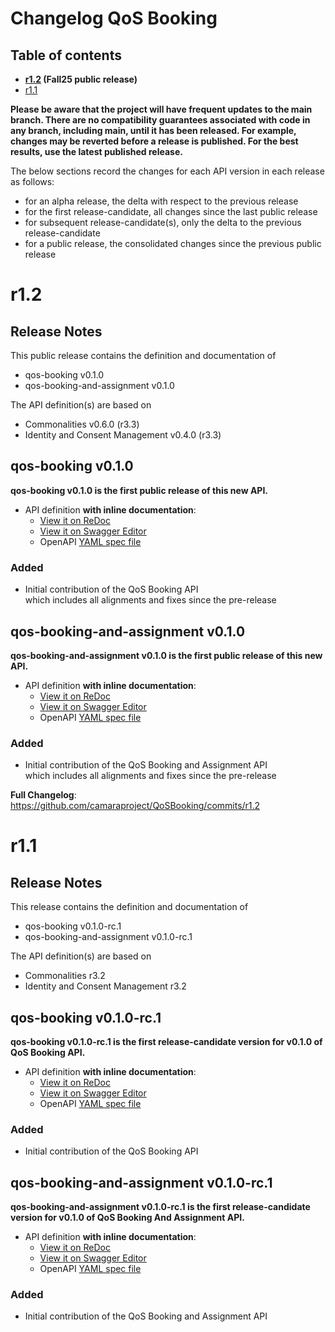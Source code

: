 # Changelog QoS Booking

## Table of contents

- **[r1.2](#r12) (Fall25 public release)**
- [r1.1](#r11)

**Please be aware that the project will have frequent updates to the main branch. There are no compatibility guarantees associated with code in any branch, including main, until it has been released. For example, changes may be reverted before a release is published. For the best results, use the latest published release.**

The below sections record the changes for each API version in each release as follows:

* for an alpha release, the delta with respect to the previous release
* for the first release-candidate, all changes since the last public release
* for subsequent release-candidate(s), only the delta to the previous release-candidate
* for a public release, the consolidated changes since the previous public release

# r1.2

## Release Notes

This public release contains the definition and documentation of
* qos-booking v0.1.0
* qos-booking-and-assignment v0.1.0

The API definition(s) are based on
* Commonalities v0.6.0 (r3.3)
* Identity and Consent Management v0.4.0 (r3.3)

## qos-booking v0.1.0

**qos-booking v0.1.0 is the first public release of this new API.**

- API definition **with inline documentation**:
  - [View it on ReDoc](https://redocly.github.io/redoc/?url=https://raw.githubusercontent.com/camaraproject/QoSBooking/r1.2/code/API_definitions/qos-booking.yaml&nocors)
  - [View it on Swagger Editor](https://editor.swagger.io/?url=https://raw.githubusercontent.com/camaraproject/QoSBooking/r1.2/code/API_definitions/qos-booking.yaml)
  - OpenAPI [YAML spec file](https://github.com/camaraproject/QoSBooking/blob/r1.2/code/API_definitions/qos-booking.yaml)

### Added
* Initial contribution of the QoS Booking API <br> which includes all alignments and fixes since the pre-release 

## qos-booking-and-assignment v0.1.0

**qos-booking-and-assignment v0.1.0 is the first public release of this new API.**

- API definition **with inline documentation**:
  - [View it on ReDoc](https://redocly.github.io/redoc/?url=https://raw.githubusercontent.com/camaraproject/QoSBooking/r1.2/code/API_definitions/qos-booking-and-assignment.yaml&nocors)
  - [View it on Swagger Editor](https://editor.swagger.io/?url=https://raw.githubusercontent.com/camaraproject/QoSBooking/r1.2/code/API_definitions/qos-booking-and-assignment.yaml)
  - OpenAPI [YAML spec file](https://github.com/camaraproject/QoSBooking/blob/r1.2/code/API_definitions/qos-booking-and-assignment.yaml)

### Added
* Initial contribution of the QoS Booking and Assignment API <br> which includes all alignments and fixes since the pre-release

**Full Changelog**: https://github.com/camaraproject/QoSBooking/commits/r1.2
  
# r1.1

## Release Notes

This release contains the definition and documentation of
* qos-booking v0.1.0-rc.1
* qos-booking-and-assignment v0.1.0-rc.1

The API definition(s) are based on
* Commonalities r3.2
* Identity and Consent Management r3.2

## qos-booking v0.1.0-rc.1

**qos-booking v0.1.0-rc.1 is the first release-candidate version for v0.1.0 of QoS Booking API.**

- API definition **with inline documentation**:
  - [View it on ReDoc](https://redocly.github.io/redoc/?url=https://raw.githubusercontent.com/camaraproject/QoSBooking/r1.1/code/API_definitions/qos-booking.yaml&nocors)
  - [View it on Swagger Editor](https://editor.swagger.io/?url=https://raw.githubusercontent.com/camaraproject/QoSBooking/r1.1/code/API_definitions/qos-booking.yaml)
  - OpenAPI [YAML spec file](https://github.com/camaraproject/QoSBooking/blob/r1.1/code/API_definitions/qos-booking.yaml)

### Added
* Initial contribution of the QoS Booking API 

## qos-booking-and-assignment v0.1.0-rc.1

**qos-booking-and-assignment v0.1.0-rc.1 is the first release-candidate version for v0.1.0 of QoS Booking And Assignment API.**

- API definition **with inline documentation**:
  - [View it on ReDoc](https://redocly.github.io/redoc/?url=https://raw.githubusercontent.com/camaraproject/QoSBooking/r1.1/code/API_definitions/qos-booking-and-assignment.yaml&nocors)
  - [View it on Swagger Editor](https://editor.swagger.io/?url=https://raw.githubusercontent.com/camaraproject/QoSBooking/r1.1/code/API_definitions/qos-booking-and-assignment.yaml)
  - OpenAPI [YAML spec file](https://github.com/camaraproject/QoSBooking/blob/r1.1/code/API_definitions/qos-booking-and-assignment.yaml)

### Added
* Initial contribution of the QoS Booking and Assignment API
